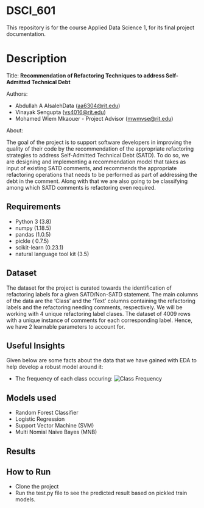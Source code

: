 # DSCI_601

This repository is for the course Applied Data Science 1, for its final project documentation.

# Description

Title: **Recommendation of Refactoring Techniques to address Self-Admitted Technical Debt**

Authors: 
* Abdullah A AlsalehData (aa6304@rit.edu)
* Vinayak Sengupta (vs4016@rit.edu)
* Mohamed Wiem Mkaouer - Project Advisor (mwmvse@rit.edu)

About:

The goal of the project is to support software developers in improving the quality of their code by the recommendation of the appropriate refactoring strategies to address Self-Admitted Technical Debt (SATD). To do so, we are designing and implementing a recommendation model that takes as input of existing SATD comments, and recommends the appropriate refactoring operations that needs to be performed as part of addressing the debt in the comment. Along with that we are also going to be classifying among which SATD comments is refactoring even required.


## Requirements

* Python 3 (3.8)
* numpy (1.18.5)
* pandas (1.0.5)
* pickle ( 0.7.5)
* scikit-learn (0.23.1)
* natural language tool kit (3.5)

## Dataset

The dataset for the project is curated towards the identification of refactoring labels for a given SATD/Non-SATD statement. The main columns of the data are the ‘Class’ and the ‘Text’ columns containing the refactoring labels and the refactoring needing comments, respectively. We will be working with 4 unique refactoring label clases. The dataset of 4009 rows with a unique instance of comments for each corresponding label. Hence, we have 2 learnable parameters to account for.  

## Useful Insights

Given below are some facts about the data that we have gained with EDA to help develop a robust model around it:

* The frequency of each class occuring:
![Class Frequency](https://user-images.githubusercontent.com/34100245/116001557-fe159d80-a5c2-11eb-8e95-9b6be15dcfb9.png)


## Models used
* Random Forest Classifier
* Logistic Regression
* Support Vector Machine (SVM)
* Multi Nomial Naive Bayes (MNB)



## Results





## How to Run
* Clone the project
* Run the test.py file to see the predicted result based on pickled train models.
